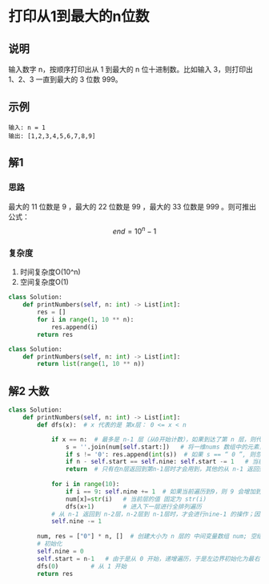 # 打印从1到最大的n位数

## 说明
输入数字 n，按顺序打印出从 1 到最大的 n 位十进制数。比如输入 3，则打印出 1、2、3 一直到最大的 3 位数 999。

## 示例
```
输入: n = 1
输出: [1,2,3,4,5,6,7,8,9]
```

## 解1

### 思路

最大的 11 位数是 9 ，最大的 22 位数是 99 ，最大的 33 位数是 999 。则可推出公式：
$$end = 10 ^ n - 1$$

### 复杂度
1. 时间复杂度O(10^n)
2. 空间复杂度O(1)

```python
class Solution:
    def printNumbers(self, n: int) -> List[int]:
        res = []
        for i in range(1, 10 ** n):
            res.append(i)
        return res
```

```python
class Solution:
    def printNumbers(self, n: int) -> List[int]:
        return list(range(1, 10 ** n))
```

## 解2 大数

```python
class Solution:
    def printNumbers(self, n: int) -> List[int]:
        def dfs(x):  # x 代表的是 第x层： 0 <= x < n

            if x == n:  # 最多是 n-1 层（从0开始计数），如果到达了第 n 层，则代表可以返回
                s = ''.join(num[self.start:])   # 将一维nums 数组中的元素，从左边界start开始拼接成字符串 s
                if s != '0': res.append(int(s))  # 如果 s == “ 0 ”, 则忽略；否则将其append 到结果数组res中
                if n - self.start == self.nine: self.start -= 1   # 当前满足边界向前的公式，n- start== nine(nine: s中9的数量)，则左边界左移一步。
                return  # 只有在n层返回到第n-1层时才会用到，其他的从 n-1 返回到 n-2层 不是通过这个路径，而是执行完最后一行，默认return
            
            for i in range(10):
                if i == 9: self.nine += 1  # 如果当前遍历到9，则 9 会增加到字符串中，于是nine 加 1
                num[x]=str(i)   # 当前层的值 固定为 str(i)
                dfs(x+1)        # 进入下一层进行全排列遍历
            # 从 n-1 返回到 n-2层，n-2层到 n-1层时，才会进行nine-1 的操作；因为从 n层返回到 n-1层并没有增加数字的操作，只有拼接 
            self.nine -= 1
        
        num, res = ["0"] * n, []  # 创建大小为 n 层的 中间变量数组 num; 空结果数组res
        # 初始化 
        self.nine = 0
        self.start = n-1   # 由于是从 0 开始，递增遍历，于是左边界初始化为最右 ,即 n-1
        dfs(0)         # 从 1 开始
        return res
```